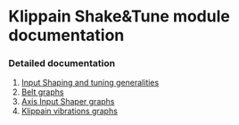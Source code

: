 # Klippain Shake&Tune module documentation


### Detailed documentation

  1. [Input Shaping and tuning generalities](./is_tuning_generalities.md)
  1. [Belt graphs](./macros/belts_tuning.md)
  1. [Axis Input Shaper graphs](./macros/axis_tuning.md)
  1. [Klippain vibrations graphs](./macros/vibrations_tuning.md)
